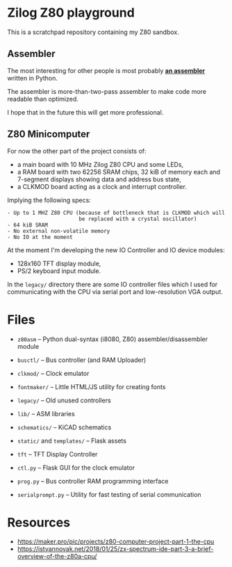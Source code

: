 # Zilog Z80 playground

This is a scratchpad repository containing my Z80 sandbox.

## Assembler
The most interesting for other people is most probably **[an assembler](z80asm)**
written in Python.

The assembler is more-than-two-pass assembler to make code more readable than
optimized.

I hope that in the future this will get more professional.

## Z80 Minicomputer

For now the other part of the project consists of:

* a main board with 10 MHz Zilog Z80 CPU and some LEDs,
* a RAM board with two 62256 SRAM chips, 32 kiB of memory each
  and 7-segment displays showing data and address bus state,
* a CLKMOD board acting as a clock and interrupt controller.

Implying the following specs:

```
- Up to 1 MHZ Z80 CPU (because of bottleneck that is CLKMOD which will
                       be replaced with a crystal oscillator)
- 64 kiB SRAM
- No external non-volatile memory
- No IO at the moment
```

At the moment I'm developing the new IO Controller and IO device modules:
* 128x160 TFT display module,
* PS/2 keyboard input module.

In the `legacy/` directory there are some IO controller files which I used
for communicating with the CPU via serial port and low-resolution VGA output.

# Files

* `z80asm` – Python dual-syntax (i8080, Z80) assembler/disassembler module

* `busctl/` – Bus controller (and RAM Uploader)
* `clkmod/` – Clock emulator
* `fontmaker/` – Little HTML/JS utility for creating fonts
* `legacy/` – Old unused controllers
* `lib/` – ASM libraries
* `schematics/` – KiCAD schematics
* `static/` and `templates/` – Flask assets
* `tft` – TFT Display Controller

* `ctl.py` – Flask GUI for the clock emulator
* `prog.py` – Bus controller RAM programming interface
* `serialprompt.py` – Utility for fast testing of serial communication


# Resources

* https://maker.pro/pic/projects/z80-computer-project-part-1-the-cpu
* https://istvannovak.net/2018/01/25/zx-spectrum-ide-part-3-a-brief-overview-of-the-z80a-cpu/
